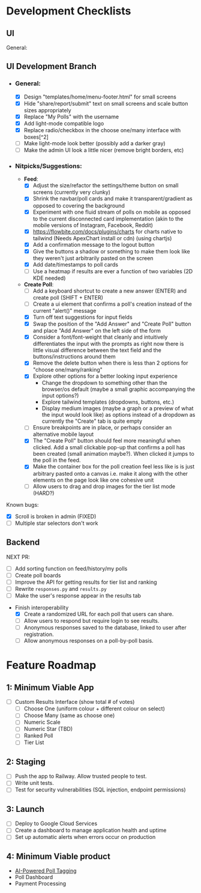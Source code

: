 # Development Checklists

## UI

General:

## UI Development Branch

- ### General:
  - [x] Design "templates/home/menu-footer.html" for small screens
  - [x] Hide "share/report/submit" text on small screens and scale button sizes appropriately
  - [x] Replace "My Polls" with the username
  - [x] Add light-mode compatible logo
  - [x] Replace radio/checkbox in the choose one/many interface with boxes[^2]
  - [ ] Make light-mode look better (possibly add a darker gray)
  - [ ] Make the admin UI look a little nicer (remove bright borders, etc)
- ### Nitpicks/Suggestions:
  - **Feed**:
    - [x] Adjust the size/refactor the settings/theme button on small screens (currently very clunky)
    - [x] Shrink the navbar/poll cards and make it transparent/gradient as opposed to covering the background
    - [x] Experiment with one fluid stream of polls on mobile as opposed to the current disconnected card implementation (akin to the mobile versions of Instagram, Facebook, Reddit)
    - [x] https://flowbite.com/docs/plugins/charts for charts native to tailwind (Needs ApexChart install or cdn) (using chartjs)
    - [x] Add a confirmation message to the logout button
    - [x] Give the buttons a shadow or something to make them look like they weren't just arbitrarily pasted on the screen
    - [x] Add date/timestamps to poll cards
    - [ ] Use a heatmap if results are ever a function of two variables (2D KDE needed)
  - **Create Poll**:
    - [ ] Add a keyboard shortcut to create a new answer (ENTER) and create poll (SHIFT + ENTER)
    - [ ] Create a ui element that confirms a poll's creation instead of the current "alert()" message
    - [x] Turn off text suggestions for input fields
    - [x] Swap the position of the "Add Answer" and "Create Poll" button and place "Add Answer" on the left side of the form
    - [x] Consider a font/font-weight that cleanly and intuitively differentiates the input with the prompts as right now there is little visual difference between the text field and the buttons/instructions around them
    - [x] Remove the delete button when there is less than 2 options for "choose one/many/ranking"
    - [x] Explore other options for a better looking input experience
      - Change the dropdown to something other than the browser/os default (maybe a small graphic accompanying the input options?)
      - Explore tailwind templates (dropdowns, buttons, etc.)
      - Display medium images (maybe a graph or a preview of what the input would look like) as options instead of a dropdown as currently the "Create" tab is quite empty
    - [ ] Ensure breakpoints are in place, or perhaps consider an alternative mobile layout
    - [x] The "Create Poll" button should feel more meaningful when clicked. Add a small clickable pop-up that confirms a poll has been created (small animation maybe?). When clicked it jumps to the poll in the feed.
    - [x] Make the container box for the poll creation feel less like is is just arbitrary pasted onto a canvas i.e. make it along with the other elements on the page look like one cohesive unit
    - [ ] Allow users to drag and drop images for the tier list mode (HARD?)

Known bugs:

- [x] Scroll is broken in admin (FIXED)
- [ ] Multiple star selectors don't work

## Backend

NEXT PR:

- [ ] Add sorting function on feed/history/my polls
- [ ] Create poll boards
- [ ] Improve the API for getting results for tier list and ranking
- [ ] Rewrite `responses.py` and `results.py`
- [ ] Make the user's response appear in the results tab
- Finish interoperability
  - [x] Create a randomized URL for each poll that users can share.
  - [ ] Allow users to respond but require login to see results.
  - [ ] Anonymous responses saved to the database, linked to user after registration.
  - [ ] Allow anonymous responses on a poll-by-poll basis.

# Feature Roadmap

## 1: Minimum Viable App

- [ ] Custom Results Interface (show total # of votes)
  - [ ] Choose One (uniform colour + different colour on select)
  - [ ] Choose Many (same as choose one)
  - [ ] Numeric Scale
  - [ ] Numeric Star (TBD)
  - [ ] Ranked Poll
  - [ ] Tier List

## 2: Staging

- [ ] Push the app to Railway. Allow trusted people to test.
- [ ] Write unit tests.
- [ ] Test for security vulnerabilities (SQL injection, endpoint permissions)

## 3: Launch

- [ ] Deploy to Google Cloud Services
- [ ] Create a dashboard to manage application health and uptime
- [ ] Set up automatic alerts when errors occur on production

## 4: Minimum Viable product

- [AI-Powered Poll Tagging](https://docs.google.com/document/d/1knJN9BY2EJ27TZhUlEIYxNZZmU6g-eYaLxmL75ShN_U/edit?usp=drive_link)
- Poll Dashboard
- Payment Processing
